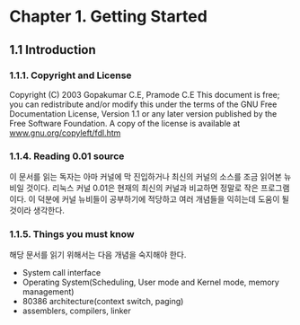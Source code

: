 # Chapter 1. Getting Started

## 1.1 Introduction

### 1.1.1. Copyright and License

Copyright \(C\) 2003 Gopakumar C.E, Pramode C.E This document is free; you can redistribute and/or modify this under the terms of the GNU Free Documentation License, Version 1.1 or any later version published by the Free Software Foundation. A copy of the license is available at www.gnu.org/copyleft/fdl.htm

### 1.1.4. Reading 0.01 source

이 문서를 읽는 독자는 아마 커널에 막 진입하거나 최신의 커널의 소스를 조금 읽어본  뉴비일 것이다. 리눅스 커널 0.01은 현재의 최신의 커널과 비교하면 정말로 작은 프로그램이다. 이 덕분에 커널 뉴비들이 공부하기에 적당하고 여러 개념들을 익히는데 도움이 될 것이라 생각한다. 

### 1.1.5. Things you must know

해당 문서를 읽기 위해서는 다음 개념을 숙지해야 한다.

* System call interface
* Operating System\(Scheduling, User mode and Kernel mode, memory management\)
* 80386 architecture\(context switch, paging\)
* assemblers, compilers, linker



